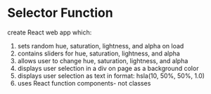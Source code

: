 # Selector Function

create React web app which:

1. sets random hue, saturation, lightness, and alpha on load
2. contains sliders for hue, saturation, lightness, and alpha
3. allows user to change hue, saturation, lightness, and alpha
4. displays user selection in a div on page as a background color
5. displays user selection as text in format: hsla(10, 50%, 50%, 1.0)
6. uses React function components- not classes
